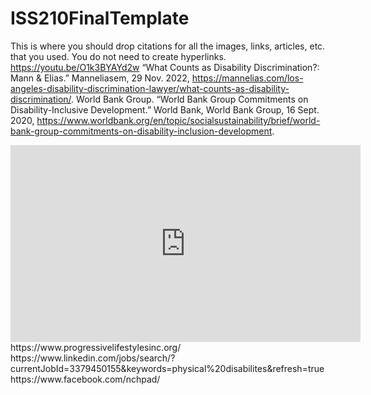 # ISS210FinalTemplate
This is where you should drop citations for all the images, links, articles, etc. that you used. You do not need to create hyperlinks.
https://youtu.be/O1k3BYAYd2w
“What Counts as Disability Discrimination?: Mann &amp; Elias.” Manneliasem, 29 Nov. 2022, https://mannelias.com/los-angeles-disability-discrimination-lawyer/what-counts-as-disability-discrimination/. 
World Bank Group. “World Bank Group Commitments on Disability-Inclusive Development.” World Bank, World Bank Group, 16 Sept. 2020, https://www.worldbank.org/en/topic/socialsustainability/brief/world-bank-group-commitments-on-disability-inclusion-development. 
<iframe width="560" height="315" src="https://www.youtube.com/embed/AEuUvanPyaA" title="YouTube video player" frameborder="0" allow="accelerometer; autoplay; clipboard-write; encrypted-media; gyroscope; picture-in-picture" allowfullscreen></iframe>
https://www.progressivelifestylesinc.org/
https://www.linkedin.com/jobs/search/?currentJobId=3379450155&keywords=physical%20disabilites&refresh=true
https://www.facebook.com/nchpad/
